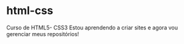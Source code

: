 # html-css
 Curso de HTML5- CSS3
Estou aprendendo a criar sites e agora vou gerenciar meus repositórios!